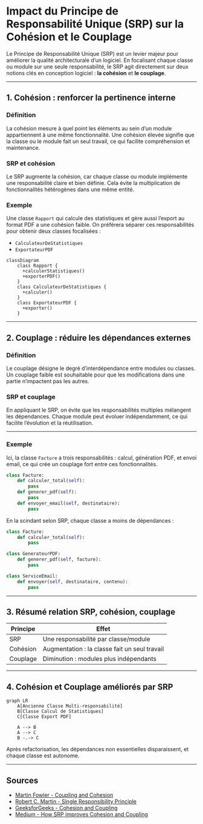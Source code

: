 # Impact du Principe de Responsabilité Unique (SRP) sur la Cohésion et le Couplage

Le Principe de Responsabilité Unique (SRP) est un levier majeur pour améliorer la qualité architecturale d’un logiciel. En focalisant chaque classe ou module sur une seule responsabilité, le SRP agit directement sur deux notions clés en conception logiciel : **la cohésion** et **le couplage**.

---

## 1. Cohésion : renforcer la pertinence interne

### Définition

La cohésion mesure à quel point les éléments au sein d’un module appartiennent à une même fonctionnalité. Une cohésion élevée signifie que la classe ou le module fait un seul travail, ce qui facilite compréhension et maintenance.

### SRP et cohésion

Le SRP augmente la cohésion, car chaque classe ou module implémente une responsabilité claire et bien définie. Cela évite la multiplication de fonctionnalités hétérogènes dans une même entité.

### Exemple

Une classe `Rapport` qui calcule des statistiques et gère aussi l’export au format PDF a une cohésion faible. On préférera séparer ces responsabilités pour obtenir deux classes focalisées :

- `CalculateurDeStatistiques`
- `ExportateurPDF`

```mermaid
classDiagram
    class Rapport {
      +calculerStatistiques()
      +exporterPDF()
    }
    class CalculateurDeStatistiques {
      +calculer()
    }
    class ExportateurPDF {
      +exporter()
    }
```

---

## 2. Couplage : réduire les dépendances externes

### Définition

Le couplage désigne le degré d’interdépendance entre modules ou classes. Un couplage faible est souhaitable pour que les modifications dans une partie n’impactent pas les autres.

### SRP et couplage

En appliquant le SRP, on évite que les responsabilités multiples mélangent les dépendances. Chaque module peut évoluer indépendamment, ce qui facilite l’évolution et la réutilisation.

---

### Exemple

Ici, la classe `Facture` a trois responsabilités : calcul, génération PDF, et envoi email, ce qui crée un couplage fort entre ces fonctionnalités.

```python
class Facture:
    def calculer_total(self):
        pass
    def generer_pdf(self):
        pass
    def envoyer_email(self, destinataire):
        pass
```

En la scindant selon SRP, chaque classe a moins de dépendances :

```python
class Facture:
    def calculer_total(self):
        pass

class GenerateurPDF:
    def generer_pdf(self, facture):
        pass

class ServiceEmail:
    def envoyer(self, destinataire, contenu):
        pass
```

---

## 3. Résumé relation SRP, cohésion, couplage

| Principe                   | Effet                                               |
|---------------------------|----------------------------------------------------|
| SRP                       | Une responsabilité par classe/module               |
| Cohésion                  | Augmentation : la classe fait un seul travail      |
| Couplage                  | Diminution : modules plus indépendants             |

---

## 4. Cohésion et Couplage améliorés par SRP

```mermaid
graph LR
    A[Ancienne Classe Multi-responsabilité]
    B[Classe Calcul de Statistiques]
    C[Classe Export PDF]
    
    A --> B
    A --> C
    B -.-> C
```

Après refactorisation, les dépendances non essentielles disparaissent, et chaque classe est autonome.

---

## Sources

- [Martin Fowler - Coupling and Cohesion](https://martinfowler.com/bliki/Coupling.html)  
- [Robert C. Martin - Single Responsibility Principle](https://blog.cleancoder.com/uncle-bob/2014/05/08/SingleReponsibilityPrinciple.html)  
- [GeeksforGeeks - Cohesion and Coupling](https://www.geeksforgeeks.org/cohesion-and-coupling-in-software-engineering/)  
- [Medium - How SRP improves Cohesion and Coupling](https://medium.com/@ashhitch/how-single-responsibility-principle-improves-code-quality-d84f62ea414b)  

